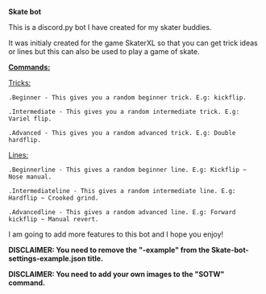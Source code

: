 <b>Skate bot</b>

This is a discord.py bot I have created for my skater buddies.

It was initialy created for the game SkaterXL so that you can get trick ideas or lines but this can also be used to play a game of skate.

<u><b>Commands:</b></u>

<u>Tricks:</u>

	.Beginner - This gives you a random beginner trick. E.g: kickflip.

	.Intermediate - This gives you a random intermediate trick. E.g: Variel flip.

	.Advanced - This gives you a random advanced trick. E.g: Double hardflip.

<u>Lines:</u>

	.Beginnerline - This gives a random beginner line. E.g: Kickflip ~ Nose manual.

	.Intermediateline - This gives a random intermediate line. E.g: Hardflip ~ Crooked grind.

	.Advancedline - This gives a random advanced line. E.g: Forward kickflip ~ Manual revert.

I am going to add more features to this bot and I hope you enjoy!

<b>DISCLAIMER: You need to remove the "-example" from the Skate-bot-settings-example.json title.</b>

<b>DISCLAIMER: You need to add your own images to the "SOTW" command.</b>
